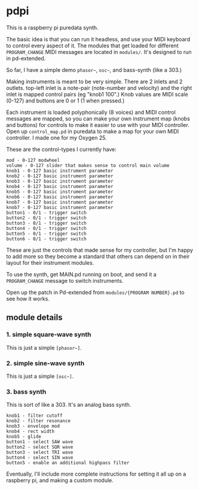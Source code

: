 # pdpi

This is a raspberry pi puredata synth.

The basic idea is that you can run it headless, and use your MIDI keyboard to control every aspect of it. The modules that get loaded for different `PROGRAM_CHANGE` MIDI messages are located in `modules/`. It's designed to run in pd-extended.

So far, I have a simple demo `phasor~`, `osc~`, and bass-synth (like a 303.)

Making instruments is meant to be very simple.  There are 2 inlets and 2 outlets. top-left inlet is a note-pair (note-number and velocity) and the right inlet is mapped control pairs (eg "knob1 100".) Knob values are MIDI scale (0-127) and buttons are 0 or 1 (1 when pressed.)

Each instrument is loaded polyphonically (8 voices) and MIDI control messages are mapped, so you can make your own instrument map (knobs and buttons) for controls to make it easier to use with your MIDI controller. Open up `control_map.pd` in puredata to make a map for your own MIDI controller. I made one for my Oxygen 25.

These are the control-types I currently have:

```
mod - 0-127 modwheel
volume - 0-127 slider that makes sense to control main volume
knob1 - 0-127 basic instrument parameter
knob2 - 0-127 basic instrument parameter
knob3 - 0-127 basic instrument parameter
knob4 - 0-127 basic instrument parameter
knob5 - 0-127 basic instrument parameter
knob6 - 0-127 basic instrument parameter
knob7 - 0-127 basic instrument parameter
knob7 - 0-127 basic instrument parameter
button1 - 0/1 - trigger switch
button2 - 0/1 - trigger switch
button3 - 0/1 - trigger switch
button4 - 0/1 - trigger switch
button5 - 0/1 - trigger switch
button6 - 0/1 - trigger switch
```

These are just the controls that made sense for my controller, but I'm happy to add more so they become a standard that others can depend on in their layout for their instrument modules.

To use the synth, get MAIN.pd running on boot, and send it a `PROGRAM_CHANGE` message to switch instruments.

Open up the patch in Pd-extended from `modules/{PROGRAM NUMBER}.pd` to see how it works.

## module details

### 1. simple square-wave synth

This is just a simple `[phasor~]`.

### 2. simple sine-wave synth

This is just a simple `[osc~]`.

### 3. bass synth

This is sort of like a 303. It's an analog bass synth.

```
knob1 - filter cutoff
knob2 - filter resonance
knob3 - envelope mod
knob4 - rect width
knob5 - glide
button1 - select SAW wave
button2 - select SQR wave
button3 - select TRI wave
button4 - select SIN wave
button5 - enable an additional highpass filter
```


Eventually, I'll include more complete instructions for setting it all up on a raspberry pi, and making a custom module.

